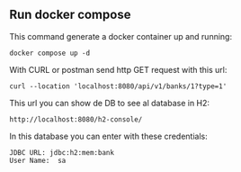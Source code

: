 ## Run docker compose

This command generate a docker container up and running:
```
docker compose up -d
```

With CURL or postman send http GET request with this url:
```
curl --location 'localhost:8080/api/v1/banks/1?type=1'
```

This url you can show de DB to see al database in H2:

```
http://localhost:8080/h2-console/
```
In this database you can enter with these credentials:

```
JDBC URL: jdbc:h2:mem:bank
User Name:	sa
```
